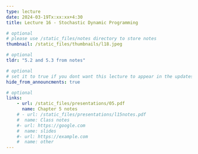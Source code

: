 ```yaml
---
type: lecture
date: 2024-03-19Tx:xx:xx+4:30
title: Lecture 16 - Stochastic Dynamic Programming 

# optional
# please use /static_files/notes directory to store notes
thumbnail: /static_files/thumbnails/l18.jpeg

# optional
tldr: "5.2 and 5.3 from notes"

# optional
# set it to true if you dont want this lecture to appear in the updates section
hide_from_announcments: true

# optional
links:
    - url: /static_files/presentations/05.pdf
      name: Chapter 5 notes
    # - url: /static_files/presentations/l15notes.pdf
    #  name: Class notes
    #- url: https://google.com
    #  name: slides
    #- url: https://example.com
    #  name: other
---
```

<!-- Other additional contents using markdown -->


